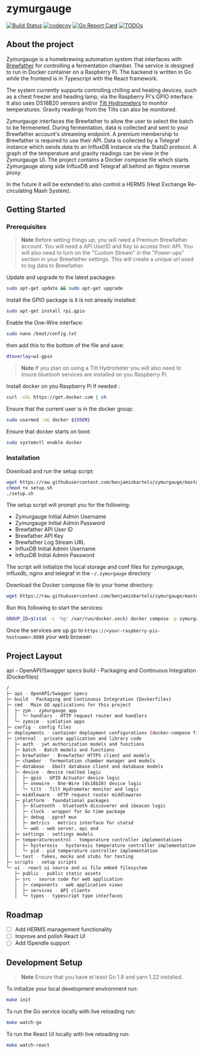 # zymurgauge

[![Build Status](https://github.com/benjaminbartels/zymurgauge/workflows/Build/badge.svg)](https://github.com/benjaminbartels/zymurgauge/actions?query=workflow%3ABuild)
[![codecov](https://codecov.io/gh/benjaminbartels/zymurgauge/branch/master/graph/badge.svg)](https://codecov.io/gh/benjaminbartels/zymurgauge)
[![Go Report Card](https://goreportcard.com/badge/github.com/benjaminbartels/zymurgauge)](https://goreportcard.com/report/github.com/benjaminbartels/zymurgauge)
[![TODOs](https://badgen.net/https/api.tickgit.com/badgen/github.com/benjaminbartels/zymurgauge)](https://www.tickgit.com/browse?repo=github.com/benjaminbartels/zymurgauge)

## About the project

Zymurgauge is a homebrewing automation system that interfaces with [Brewfather](https://brewfather.app/) for controlling
a fermentation chamber.  The service is designed to run in Docker container on a Raspberry Pi.  The backend is written
in Go while the frontend is in Typescript with the React framework.  

The system currently supports controlling chilling and heating devices, such as a chest freezer and heading lamp, via
the Raspberry Pi's GPIO interface.  It also uses DS18B20 sensors and/or [Tilt Hydrometers](https://tilthydrometer.com/)
to monitor temperatures.  Gravity readings from the Tilts can also be monitored.  

Zymurgauge interfaces the Brewfather to allow the user to select the batch to be fermeneted.  During fermentation,
data is collected and sent to your Brewfather account's streaming endpoint.  A premium membership to Brewfather is
required to use their API.  Data is collected by a Telegraf instance which sends data to an InfluxDB instance via the
StatsD protocol.  A graph of the temperature and gravity readings can be view in the Zymurgauge UI.  The project
contains a Docker compose file which starts Zymurgauge along side InfluxDB and Telegraf all behind an Nginx reverse
proxy.

In the future it will be extended to also control a HERMS (Heat Exchange Re-circulating Mash System).

## Getting Started

### Prerequisites

> **Note**
> Before setting things up, you will need a Premium Brewfather account.  You will need a API UserID and Key to access
> their API.  You will also need to turn on the "Custom Stream" in the "Power-ups" section in your Brewfather settings.
> This will create a unique url used to log data to Brewfather.

Update and upgrade to the latest packages:

```sh
sudo apt-get update && sudo apt-get upgrade
```

Install the GPIO package is it is not already installed:

```sh
sudo apt-get install rpi.gpio
```

Enable the One-Wire interface:

```sh
sudo nano /boot/config.txt
```

then add this to the bottom of the file and save:

```sh
dtoverlay=w1-gpio
```

> **Note**
> If you plan on using a Tilt Hydrometer you will also need to insure bluetooh services are installed on you Raspberry
> Pi.

Install docker on you Raspberry Pi if needed :

```sh
curl -sSL https://get.docker.com | sh
```

Ensure that the current user is in the docker group:

```sh
sudo usermod -aG docker ${USER}
```

Ensure that docker starts on boot:

```sh
sudo systemctl enable docker
```

### Installation

Download and run the setup script:

```sh
wget https://raw.githubusercontent.com/benjaminbartels/zymurgauge/master/scripts/setup.sh
chmod +x setup.sh
./setup.sh
```

The setup script will prompt you for the following:

- Zymurgauge Initial Admin Username
- Zymurgauge Initial Admin Password
- Brewfather API User ID
- Brewfather API Key
- Brewfather Log Stream URL
- InfluxDB Initial Admin Username
- InfluxDB Initial Admin Password

The script will initialize the local storage and conf files for zymurgauge, influxdb, nginx and telegraf in the
`~/.zymurgauge` directory

Download the Docker compose file to your home directory:

```sh
wget https://raw.githubusercontent.com/benjaminbartels/zymurgauge/master/deployments/docker-compose.yml
```

Run this following to start the services:

```sh
GROUP_ID=$(stat -c '%g' /var/run/docker.sock) docker compose -p zymurgauge up -d
```

Once the services are up go to `https://<your-raspberry-pis-hostname>:8080` your web browser:

## Project Layout

api - OpenAPI/Swagger specs
build - Packaging and Continuous Integration (Dockerfiles)

```sh
/
├─ api - OpenAPI/Swagger specs
├─ build - Packaging and Continuous Integration (Dockerfiles)
├─ cmd - Main GO applications for this project
│  ├─ zym - zymurgauge app
│  │  └─ handlers - HTTP request router and handlers
│  └─ zymsim - simlation apps
├─ config - config files
├─ deployments - container deployment configurations (docker-compose files)
├─ internal - private application and library code
│  ├─ auth - jwt authorization models and functions
│  ├─ batch - Batch models and functions
│  ├─ brewfather - Brewfather HTTPS client and models
│  ├─ chamber - fermentation chamber manager and models
│  ├─ database - bbolt database client and database models
│  ├─ device - device realted logic
│  │  ├─ gpio - GPIO Actuator device logic
│  │  ├─ onewire - One-Wire (ds18b20) device logic
│  │  └─ tilt - Tilt Hydrometer monitor and logic
│  ├─ middleware - HTTP request router middlewares
│  ├─ platform - foundational packages
│  │  ├─ bluetooth - bluetooth discoverer and ibeacon logic
│  │  ├─ clock - wrapper for Go time package
│  │  ├─ debug - pprof mux
│  │  ├─ metrics - metrics interface for statsd
│  │  └─ web - web server, api and 
│  ├─ settings - settings models
│  ├─ temperaturecontrol - temperature controller implementations
│  │  ├─ hysteresis - hysteresis temperature controller implementation
│  │  └─ pid - pid temperature controller implementation
│  └─ test - fakes, mocks and stubs for testing
├─ scripts - setup scripts
└─ ui - react ui source and ui file embed filesystem
   ├─ public - public static assets
   ├─ src - source code for web application
   │  ├─ components - web application views
   │  ├─ services - API clients
   │  └─ types - typescript type interfaces
```

## Roadmap

- [ ] Add HERMS management functionality
- [ ] Improve and polish React UI
- [ ] Add ISpendle support

## Development Setup

> **Note**
> Ensure that you have at least Go 1.8 and yarn 1.22 installed.

To initialize your local development environment run:

```sh
make init
```

To run the Go service locally with live reloading run:

```sh
make watch-go
```

To run the React UI locally with live reloading run:

```sh
make watch-react
```
